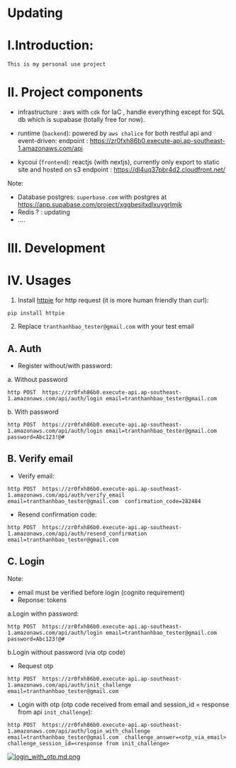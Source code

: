 # Updating

# I.Introduction:

    This is my personal use project

# II. Project components

- infrastructure : aws with `cdk` for IaC , handle everything except for SQL db which is supabase (totally free for now).

- runtime (`backend`): powered by `aws chalice` for both restful api and event-driven:
  endpoint : https://zr0fxh86b0.execute-api.ap-southeast-1.amazonaws.com/api
- kycoui (`frontend`): reactjs (with nextjs), currently only export to static site and hosted on s3
  endpoint : https://dl4uq37pbr4d2.cloudfront.net/

Note:

- Database postgres: `superbase.com` with postgres at https://app.supabase.com/project/xggbesitxdlxuygrlmjk
- Redis ? : updating
- ....

# III. Development

# IV. Usages

1. Install [httpie](https://pypi.org/project/httpie/) for http request (it is more human friendly than curl):

`pip install httpie`

2. Replace `tranthanhbao_tester@gmail.com` with your test email
## A. Auth

- Register without/with password:

a. Without password

`http POST  https://zr0fxh86b0.execute-api.ap-southeast-1.amazonaws.com/api/auth/login email=tranthanhbao_tester@gmail.com `

b. With password

`http POST  https://zr0fxh86b0.execute-api.ap-southeast-1.amazonaws.com/api/auth/login email=tranthanhbao_tester@gmail.com password=Abc123!@#`



## B. Verify email

- Verify email:

`http POST  https://zr0fxh86b0.execute-api.ap-southeast-1.amazonaws.com/api/auth/verify_email email=tranthanhbao_tester@gmail.com  confirmation_code=282484`

- Resend confirmation code:

`http POST  https://zr0fxh86b0.execute-api.ap-southeast-1.amazonaws.com/api/auth/resend_confirmation email=tranthanhbao_tester@gmail.com `

## C. Login
Note:
- email must be verified before login (cognito requirement)
- Reponse: tokens

a.Login withn password:

`http POST  https://zr0fxh86b0.execute-api.ap-southeast-1.amazonaws.com/api/auth/login email=tranthanhbao_tester@gmail.com  password=Abc123!@#`

b.Login without password (via otp code)

- Request otp

`http POST  https://zr0fxh86b0.execute-api.ap-southeast-1.amazonaws.com/api/auth/init_challenge email=tranthanhbao_tester@gmail.com `


- Login with otp (otp code received from email and session_id = response from api `init_challenge`):

`http POST  https://zr0fxh86b0.execute-api.ap-southeast-1.amazonaws.com/api/auth/login_with_challenge email=tranthanhbao_tester@gmail.com  challenge_answer=<otp_via_email> challenge_session_id=<response from init_challenge>`


[![login_with_otp.md.png](https://img.upanh.tv/2023/08/01/login_with_otp.md.png)](https://upanh.tv/image/jXVrJF)